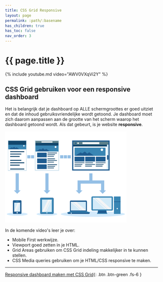 ```yaml
---
title: CSS Grid Responsive
layout: page
permalink: :path/:basename
has_children: true
has_toc: false
nav_order: 3
---
```



# {{ page.title }}

{% include youtube.md video="AWV0VXqVi2Y" %}

## CSS Grid gebruiken voor een responsive dashboard
Het is belangrijk dat je dashboard op ALLE schermgroottes er goed uitziet en dat de inhoud gebruiksvriendelijke wordt getoond.
Je dashboard moet zich daarom aanpassen aan de grootte van het scherm waarop het dashboard getoond wordt.
Als dat gebeurt, is je website **responsive**.

![Responsive](images/responsive.png)

In de komende video's leer je over:

- Mobile First werkwijze. 
- Viewport goed zetten in je HTML.
- Grid Areas gebruiken om CSS Grid indeling makkelijker in te kunnen stellen.
- CSS Media queries gebruiken om je HTML/CSS responsive te maken.

---

[Responsive dashboard maken met CSS Grid](1-responsive-design){: .btn .btn-green .fs-6 }





